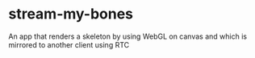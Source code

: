 # stream-my-bones
An app that renders a skeleton by using WebGL on canvas and which is mirrored to another client using RTC
